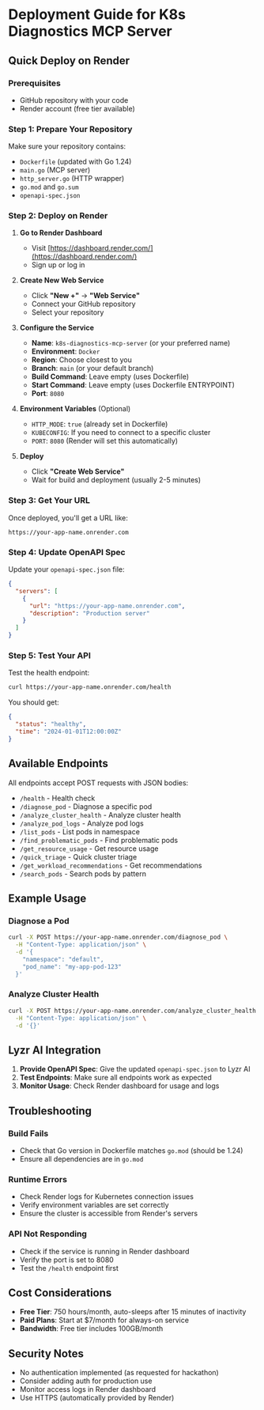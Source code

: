 # Deployment Guide for K8s Diagnostics MCP Server

## Quick Deploy on Render

### Prerequisites
- GitHub repository with your code
- Render account (free tier available)

### Step 1: Prepare Your Repository
Make sure your repository contains:
- `Dockerfile` (updated with Go 1.24)
- `main.go` (MCP server)
- `http_server.go` (HTTP wrapper)
- `go.mod` and `go.sum`
- `openapi-spec.json`

### Step 2: Deploy on Render

1. **Go to Render Dashboard**
   - Visit [https://dashboard.render.com/](https://dashboard.render.com/)
   - Sign up or log in

2. **Create New Web Service**
   - Click **"New +"** → **"Web Service"**
   - Connect your GitHub repository
   - Select your repository

3. **Configure the Service**
   - **Name**: `k8s-diagnostics-mcp-server` (or your preferred name)
   - **Environment**: `Docker`
   - **Region**: Choose closest to you
   - **Branch**: `main` (or your default branch)
   - **Build Command**: Leave empty (uses Dockerfile)
   - **Start Command**: Leave empty (uses Dockerfile ENTRYPOINT)
   - **Port**: `8080`

4. **Environment Variables** (Optional)
   - `HTTP_MODE`: `true` (already set in Dockerfile)
   - `KUBECONFIG`: If you need to connect to a specific cluster
   - `PORT`: `8080` (Render will set this automatically)

5. **Deploy**
   - Click **"Create Web Service"**
   - Wait for build and deployment (usually 2-5 minutes)

### Step 3: Get Your URL
Once deployed, you'll get a URL like:
```
https://your-app-name.onrender.com
```

### Step 4: Update OpenAPI Spec
Update your `openapi-spec.json` file:
```json
{
  "servers": [
    {
      "url": "https://your-app-name.onrender.com",
      "description": "Production server"
    }
  ]
}
```

### Step 5: Test Your API
Test the health endpoint:
```bash
curl https://your-app-name.onrender.com/health
```

You should get:
```json
{
  "status": "healthy",
  "time": "2024-01-01T12:00:00Z"
}
```

## Available Endpoints

All endpoints accept POST requests with JSON bodies:

- `/health` - Health check
- `/diagnose_pod` - Diagnose a specific pod
- `/analyze_cluster_health` - Analyze cluster health
- `/analyze_pod_logs` - Analyze pod logs
- `/list_pods` - List pods in namespace
- `/find_problematic_pods` - Find problematic pods
- `/get_resource_usage` - Get resource usage
- `/quick_triage` - Quick cluster triage
- `/get_workload_recommendations` - Get recommendations
- `/search_pods` - Search pods by pattern

## Example Usage

### Diagnose a Pod
```bash
curl -X POST https://your-app-name.onrender.com/diagnose_pod \
  -H "Content-Type: application/json" \
  -d '{
    "namespace": "default",
    "pod_name": "my-app-pod-123"
  }'
```

### Analyze Cluster Health
```bash
curl -X POST https://your-app-name.onrender.com/analyze_cluster_health \
  -H "Content-Type: application/json" \
  -d '{}'
```

## Lyzr AI Integration

1. **Provide OpenAPI Spec**: Give the updated `openapi-spec.json` to Lyzr AI
2. **Test Endpoints**: Make sure all endpoints work as expected
3. **Monitor Usage**: Check Render dashboard for usage and logs

## Troubleshooting

### Build Fails
- Check that Go version in Dockerfile matches `go.mod` (should be 1.24)
- Ensure all dependencies are in `go.mod`

### Runtime Errors
- Check Render logs for Kubernetes connection issues
- Verify environment variables are set correctly
- Ensure the cluster is accessible from Render's servers

### API Not Responding
- Check if the service is running in Render dashboard
- Verify the port is set to 8080
- Test the `/health` endpoint first

## Cost Considerations

- **Free Tier**: 750 hours/month, auto-sleeps after 15 minutes of inactivity
- **Paid Plans**: Start at $7/month for always-on service
- **Bandwidth**: Free tier includes 100GB/month

## Security Notes

- No authentication implemented (as requested for hackathon)
- Consider adding auth for production use
- Monitor access logs in Render dashboard
- Use HTTPS (automatically provided by Render) 